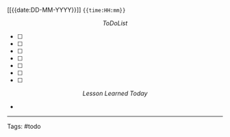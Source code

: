 [[{{date:DD-MM-YYYY}}]]
`{{time:HH:mm}}`

$$
To Do List
$$

- [ ] 
- [ ] 
- [ ] 
- [ ] 
- [ ] 
- [ ] 
- [ ] 


$$ Lesson\ Learned\ Today$$

- 


---
Tags: #todo 
